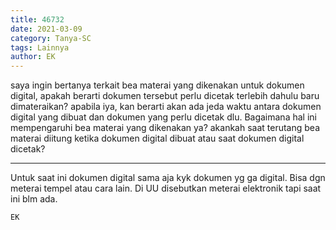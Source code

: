 ```yaml
---
title: 46732
date: 2021-03-09
category: Tanya-SC
tags: Lainnya
author: EK
---
```


saya ingin bertanya terkait bea materai yang dikenakan untuk dokumen digital, apakah berarti dokumen tersebut perlu dicetak terlebih dahulu baru dimateraikan? apabila iya, kan berarti akan ada jeda waktu antara dokumen digital yang dibuat dan dokumen yang perlu dicetak dlu. Bagaimana hal ini mempengaruhi bea materai yang dikenakan ya? akankah saat terutang bea materai diitung ketika dokumen digital dibuat atau saat dokumen digital dicetak?

---

Untuk saat ini dokumen digital sama aja kyk dokumen yg ga digital. Bisa dgn meterai tempel atau cara lain. Di UU disebutkan meterai elektronik tapi saat ini blm ada.

`EK`
